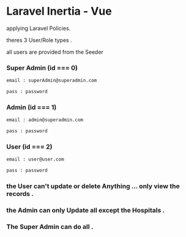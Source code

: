 
# Laravel Inertia - Vue

applying Laravel Policies.

theres 3 User/Role types .

all users are provided from the Seeder

### Super Admin  (id === 0) 
```bash
email : superAdmin@superadmin.com
```
```bash
pass : password
```

### Admin (id === 1)
```bash
email : admin@superadmin.com
```
```bash
pass : password
```

### User (id === 2)
```bash
email : user@user.com
```
```bash
pass : password
```



### the User can't update or delete Anything ... only view the records .

### the Admin can only Update all except the Hospitals .

### The Super Admin can do all .

